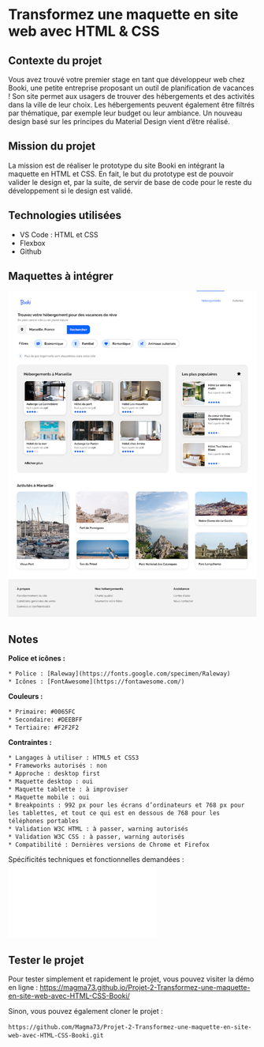 # Transformez une maquette en site web avec HTML & CSS

## Contexte du projet
Vous avez trouvé votre premier stage en tant que développeur web chez Booki, une petite entreprise proposant un outil de planification de vacances ! Son site permet aux usagers de trouver des hébergements et des activités dans la ville de leur choix. Les hébergements peuvent également être filtrés par thématique, par exemple leur budget ou leur ambiance.
Un nouveau design basé sur les principes du Material Design vient d’être réalisé.


## Mission du projet
La mission est de réaliser le prototype du site Booki en intégrant la maquette en HTML et CSS.
En fait, le but du prototype est de pouvoir valider le design et, par la suite, de servir de base de code pour le reste du développement si le design est validé.


## Technologies utilisées
* VS Code : HTML et CSS
* Flexbox
* Github


## Maquettes à intégrer
![Maquette Booki](/assets/maquette_Booki.png)


## Notes

**Police et icônes :**

    * Police : [Raleway](https://fonts.google.com/specimen/Raleway)
    * Icônes : [FontAwesome](https://fontawesome.com/)

**Couleurs :**

    * Primaire: #0065FC 
    * Secondaire: #DEEBFF
    * Tertiaire: #F2F2F2

**Contraintes :**

    * Langages à utiliser : HTML5 et CSS3
    * Frameworks autorisés : non
    * Approche : desktop first
    * Maquette desktop : oui
    * Maquette tablette : à improviser
    * Maquette mobile : oui
    * Breakpoints : 992 px pour les écrans d’ordinateurs et 768 px pour les tablettes, et tout ce qui est en dessous de 768 pour les téléphones portables
    * Validation W3C HTML : à passer, warning autorisés
    * Validation W3C CSS : à passer, warning autorisés
    * Compatibilité : Dernières versions de Chrome et Firefox


Spécificités techniques et fonctionnelles demandées : ![Note de synthèse Booki ](/assets/note_synthese_booki.pdf)


## Tester le projet

Pour tester simplement et rapidement le projet, vous pouvez visiter la démo en ligne : https://magma73.github.io/Projet-2-Transformez-une-maquette-en-site-web-avec-HTML-CSS-Booki/


Sinon, vous pouvez également cloner le projet :

``https://github.com/Magma73/Projet-2-Transformez-une-maquette-en-site-web-avec-HTML-CSS-Booki.git``



